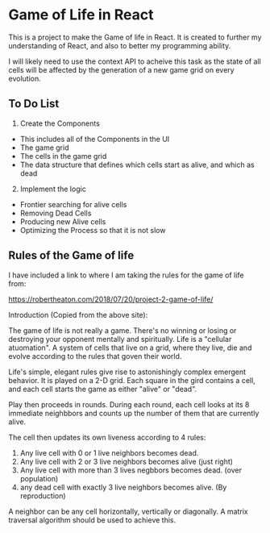 # Game of Life in React 

This is a project to make the Game of life in React. 
It is created to further my understanding of React, and also to better my programming ability.

I will likely need to use the context API to acheive this task as the state of all cells will be affected by the generation of a new game grid on every evolution. 

## To Do List 

1. Create the Components
  - This includes all of the Components in the UI
  - The game grid 
  - The cells in the game grid
  - The data structure that defines which cells start as alive, and which as dead 
2. Implement the logic 
  - Frontier searching for alive cells 
  - Removing Dead Cells 
  - Producing new Alive cells 
  - Optimizing the Process so that it is not slow 

## Rules of the Game of life 

I have included a link to where I am taking the rules for the game of life from: 

https://robertheaton.com/2018/07/20/project-2-game-of-life/

Introduction (Copied from the above site): 

The game of life is not really a game. There's no winning or losing or destroying your opponent mentally and spiritually. 
Life is a "cellular  atuomation". A system of cells that live on a grid, where they live, die and evolve according to the rules that goven their world. 

Life's simple, elegant rules give rise to astonishingly complex emergent behavior. It is played on a 2-D grid. Each square in the gird contains a cell, and each cell starts the game as either "alive" or "dead". 

Play then proceeds in rounds. 
During each round, each cell looks at its 8 immediate neighbbors and counts up the number of them that are currently alive. 

The cell then updates its own liveness according to 4 rules: 

1. Any live cell with 0 or 1 live neighbors becomes dead. 
2. Any live cell with 2 or 3 live neighbors becomes alive (just right)
3. Any live cell with more than 3 lives negbbors becomes dead. (over population)
4. any dead cell with exactly 3 live neighbors becomes alive. (By reproduction)

A neighbor can be any cell horizontally, vertically or diagonally. 
A matrix traversal algorithm should be used to achieve this. 


